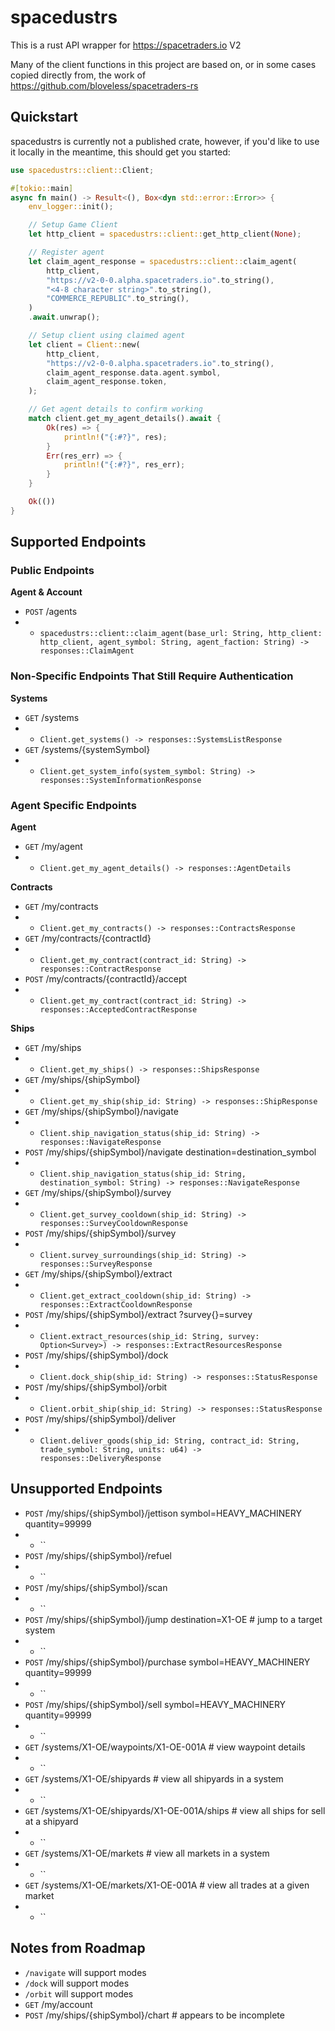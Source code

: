 # spacedustrs
This is a rust API wrapper for https://spacetraders.io V2

Many of the client functions in this project are based on, or in some cases copied directly from, the work of https://github.com/bloveless/spacetraders-rs

## Quickstart

spacedustrs is currently not a published crate, however, if you'd like to use it locally in the meantime, this should get you started:

```rust
use spacedustrs::client::Client;

#[tokio::main]
async fn main() -> Result<(), Box<dyn std::error::Error>> {
    env_logger::init();

    // Setup Game Client
    let http_client = spacedustrs::client::get_http_client(None);

    // Register agent
    let claim_agent_response = spacedustrs::client::claim_agent(
        http_client,
        "https://v2-0-0.alpha.spacetraders.io".to_string(),
        "<4-8 character string>".to_string(),
        "COMMERCE_REPUBLIC".to_string(),
    )
    .await.unwrap();

    // Setup client using claimed agent
    let client = Client::new(
        http_client,
        "https://v2-0-0.alpha.spacetraders.io".to_string(),
        claim_agent_response.data.agent.symbol,
        claim_agent_response.token,
    );

    // Get agent details to confirm working
    match client.get_my_agent_details().await {
        Ok(res) => {
            println!("{:#?}", res);
        }
        Err(res_err) => {
            println!("{:#?}", res_err);
        }
    }

    Ok(())
}
```

## Supported Endpoints

### Public Endpoints

**Agent & Account**

- `POST` /agents
- - `spacedustrs::client::claim_agent(base_url: String, http_client: http_client, agent_symbol: String, agent_faction: String) -> responses::ClaimAgent`

### Non-Specific Endpoints That Still Require Authentication

**Systems**

- `GET` /systems
- - `Client.get_systems() -> responses::SystemsListResponse`
- `GET` /systems/{systemSymbol}
- - `Client.get_system_info(system_symbol: String) -> responses::SystemInformationResponse`

### Agent Specific Endpoints

**Agent**

- `GET` /my/agent
- - `Client.get_my_agent_details() -> responses::AgentDetails`

**Contracts**

- `GET` /my/contracts
- - `Client.get_my_contracts() -> responses::ContractsResponse`
- `GET` /my/contracts/{contractId}
- - `Client.get_my_contract(contract_id: String) -> responses::ContractResponse`
- `POST` /my/contracts/{contractId}/accept
- - `Client.get_my_contract(contract_id: String) -> responses::AcceptedContractResponse`

**Ships**

- `GET` /my/ships
- - `Client.get_my_ships() -> responses::ShipsResponse`
- `GET` /my/ships/{shipSymbol}
- - `Client.get_my_ship(ship_id: String) -> responses::ShipResponse`
- `GET` /my/ships/{shipSymbol}/navigate
- - `Client.ship_navigation_status(ship_id: String) -> responses::NavigateResponse`
- `POST` /my/ships/{shipSymbol}/navigate destination=destination_symbol
- - `Client.ship_navigation_status(ship_id: String, destination_symbol: String) -> responses::NavigateResponse`
- `GET` /my/ships/{shipSymbol}/survey
- - `Client.get_survey_cooldown(ship_id: String) -> responses::SurveyCooldownResponse`
- `POST` /my/ships/{shipSymbol}/survey
- - `Client.survey_surroundings(ship_id: String) -> responses::SurveyResponse`
- `GET` /my/ships/{shipSymbol}/extract
- - `Client.get_extract_cooldown(ship_id: String) -> responses::ExtractCooldownResponse`
- `POST` /my/ships/{shipSymbol}/extract ?survey{}=survey
- - `Client.extract_resources(ship_id: String, survey: Option<Survey>) -> responses::ExtractResourcesResponse`
- `POST` /my/ships/{shipSymbol}/dock
- - `Client.dock_ship(ship_id: String) -> responses::StatusResponse`
- `POST` /my/ships/{shipSymbol}/orbit
- - `Client.orbit_ship(ship_id: String) -> responses::StatusResponse`
- `POST` /my/ships/{shipSymbol}/deliver
- - `Client.deliver_goods(ship_id: String, contract_id: String, trade_symbol: String, units: u64) -> responses::DeliveryResponse`

## Unsupported Endpoints

- `POST` /my/ships/{shipSymbol}/jettison symbol=HEAVY_MACHINERY quantity=99999
- - ``
- `POST` /my/ships/{shipSymbol}/refuel
- - ``
- `POST` /my/ships/{shipSymbol}/scan
- - ``
- `POST` /my/ships/{shipSymbol}/jump destination=X1-OE # jump to a target system
- - ``
- `POST` /my/ships/{shipSymbol}/purchase symbol=HEAVY_MACHINERY quantity=99999
- - ``
- `POST` /my/ships/{shipSymbol}/sell symbol=HEAVY_MACHINERY quantity=99999
- - ``
- `GET` /systems/X1-OE/waypoints/X1-OE-001A # view waypoint details
- - ``
- `GET` /systems/X1-OE/shipyards # view all shipyards in a system
- - ``
- `GET` /systems/X1-OE/shipyards/X1-OE-001A/ships # view all ships for sell at a shipyard
- - ``
- `GET` /systems/X1-OE/markets # view all markets in a system
- - ``
- `GET` /systems/X1-OE/markets/X1-OE-001A # view all trades at a given market
- - ``

## Notes from Roadmap

- `/navigate` will support modes
- `/dock` will support modes
- `/orbit` will support modes
- `GET` /my/account
- `POST` /my/ships/{shipSymbol}/chart # appears to be incomplete